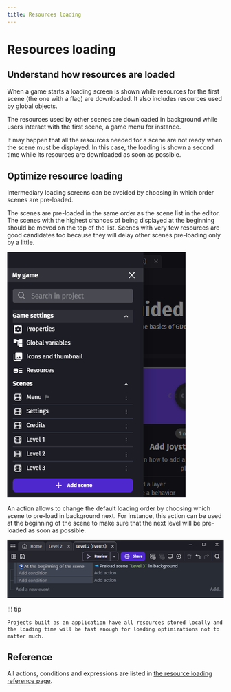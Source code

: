 ```yaml
---
title: Resources loading
---
```

# Resources loading

## Understand how resources are loaded

When a game starts a loading screen is shown while resources for the first scene (the one with a flag) are downloaded. It also includes resources used by global objects.

The resources used by other scenes are downloaded in background while users interact with the first scene, a game menu for instance.

It may happen that all the resources needed for a scene are not ready when the scene must be displayed. In this case, the loading is shown a second time while its resources are downloaded as soon as possible.

## Optimize resource loading

Intermediary loading screens can be avoided by choosing in which order scenes are pre-loaded.

The scenes are pre-loaded in the same order as the scene list in the editor. The scenes with the highest chances of being displayed at the beginning should be moved on the top of the list. Scenes with very few resources are good candidates too because they will delay other scenes pre-loading only by a little.

![](scene-list.png)

An action allows to change the default loading order by choosing which scene to pre-load in background next. For instance, this action can be used at the beginning of the scene to make sure that the next level will be pre-loaded as soon as possible.

![](load-next-scene.png)

!!! tip

    Projects built as an application have all resources stored locally and the loading time will be fast enough for loading optimizations not to matter much.

## Reference

All actions, conditions and expressions are listed in [the resource loading reference page](/gdevelop5/all-features/resources-loading/reference/).
